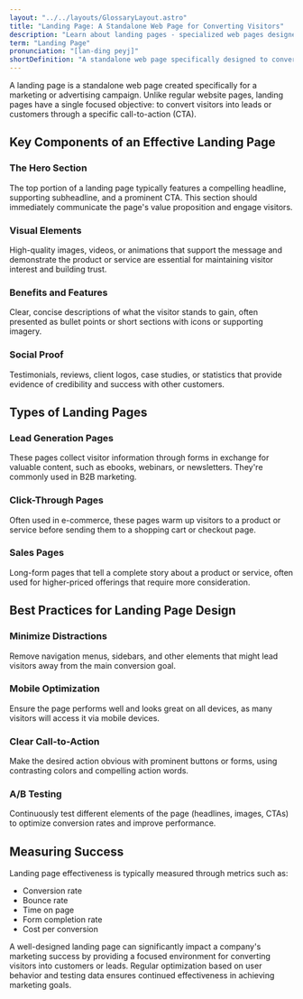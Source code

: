 ```yaml
---
layout: "../../layouts/GlossaryLayout.astro"
title: "Landing Page: A Standalone Web Page for Converting Visitors"
description: "Learn about landing pages - specialized web pages designed to convert visitors into leads or customers through focused content and clear calls-to-action."
term: "Landing Page"
pronunciation: "[lan-ding peyj]"
shortDefinition: "A standalone web page specifically designed to convert visitors into leads or customers through focused content and clear calls-to-action."
---
```


A landing page is a standalone web page created specifically for a marketing or advertising campaign. Unlike regular website pages, landing pages have a single focused objective: to convert visitors into leads or customers through a specific call-to-action (CTA).

## Key Components of an Effective Landing Page

### The Hero Section
The top portion of a landing page typically features a compelling headline, supporting subheadline, and a prominent CTA. This section should immediately communicate the page's value proposition and engage visitors.

### Visual Elements
High-quality images, videos, or animations that support the message and demonstrate the product or service are essential for maintaining visitor interest and building trust.

### Benefits and Features
Clear, concise descriptions of what the visitor stands to gain, often presented as bullet points or short sections with icons or supporting imagery.

### Social Proof
Testimonials, reviews, client logos, case studies, or statistics that provide evidence of credibility and success with other customers.

## Types of Landing Pages

### Lead Generation Pages
These pages collect visitor information through forms in exchange for valuable content, such as ebooks, webinars, or newsletters. They're commonly used in B2B marketing.

### Click-Through Pages
Often used in e-commerce, these pages warm up visitors to a product or service before sending them to a shopping cart or checkout page.

### Sales Pages
Long-form pages that tell a complete story about a product or service, often used for higher-priced offerings that require more consideration.

## Best Practices for Landing Page Design

### Minimize Distractions
Remove navigation menus, sidebars, and other elements that might lead visitors away from the main conversion goal.

### Mobile Optimization
Ensure the page performs well and looks great on all devices, as many visitors will access it via mobile devices.

### Clear Call-to-Action
Make the desired action obvious with prominent buttons or forms, using contrasting colors and compelling action words.

### A/B Testing
Continuously test different elements of the page (headlines, images, CTAs) to optimize conversion rates and improve performance.

## Measuring Success

Landing page effectiveness is typically measured through metrics such as:
- Conversion rate
- Bounce rate
- Time on page
- Form completion rate
- Cost per conversion

A well-designed landing page can significantly impact a company's marketing success by providing a focused environment for converting visitors into customers or leads. Regular optimization based on user behavior and testing data ensures continued effectiveness in achieving marketing goals.